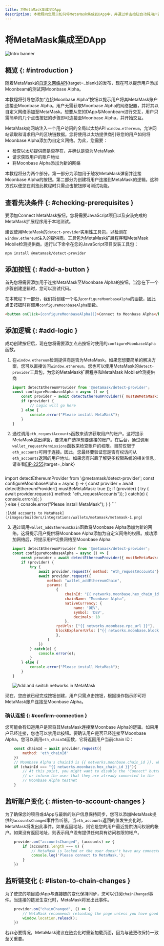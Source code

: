 ```yaml
---
title: 将MetaMask集成至DApp
description: 本教程向您展示如何将MetaMask集成到DApp中，并通过单击按钮自动将用户连接到 Moonbeam。
---
```


# 将MetaMask集成至DApp

![Intro banner](/images/builders/integrations/wallets/metamask/metamask-banner.png)

## 概览 {: #introduction }

随着MetaMask的[自定义网络API](https://consensys.net/blog/metamask/connect-users-to-layer-2-networks-with-the-metamask-custom-networks-api/){target=_blank}的发布，现在可以提示用户添加Moonbeam的测试网Moonbase Alpha。

本教程将引导您添加“连接Moonbase Alpha”按钮以提示用户将其MetaMask账户连接至Moonbase Alpha。用户无需获取Moonbase Alpha的网络配置，并将其以自定义网络添加至MetaMask。想要从您的DApp与Moonbeam进行交互，用户只需简单的几个点击按钮的步骤即可连接至Moonbase Alpha，并开始交互。

MetaMask向网站注入一个用户访问的全局以太坊API `window.ethereum`，允许网站读取和请求用户的区块链数据。您将使用以太坊提供商引导您的用户如何将Moonbase Alpha添加为自定义网络。为此，您需要：

- 检查以太坊提供商是否存在，并确认是否为MetaMask
- 请求获取用户的账户地址
- 将Moonbase Alpha添加为新的网络

本教程将分为两个部分。第一部分为添加用于触发MetaMask弹窗并连接Moonbase Alpha的按钮。第二部分为创建将用户连接到MetaMask的逻辑。这种方式以便您在浏览此教程时只需点击按钮即可测试功能。

## 查看先决条件 {: #checking-prerequisites }

要添加Connect MetaMask按钮，您将需要JavaScript项目以及安装完成的MetaMask扩展程序用于本地测试。

建议使用MetaMask的`detect-provider`实用性工具包，以检测在`window.ethereum`注入的提供商。工具包为MetaMask扩展程序和MetaMask Mobile检测提供商。运行以下命令在您的JavaScript项目安装工具包：

```
npm install @metamask/detect-provider
```

## 添加按钮 {: #add-a-button }

首先您将需要添加用于连接MetaMask至Moonbase Alpha的按钮。当您在下一个步骤创建逻辑时，您可以测试代码。

在本教程下一部分，我们将创建一个名为`configureMoonbaseAlpha`的函数，因此点击按钮时将调用`configureMoonbaseAlpha`函数。

```html
<button onClick={configureMoonbaseAlpha()}>Connect to Moonbase Alpha</button>
```

## 添加逻辑 {: #add-logic }

成功创建按钮后，现在您将需要添加点击按钮时使用的`configureMoonbaseAlpha`函数。

1. 在`window.ethereum`检测提供商是否为MetaMask。如果您想要简单的解决方案，您可以直接访问`window.ethereum`。您也可以使用MetaMask的`detect-provider`工具包，为您的MetaMask扩展程序和MetaMask Mobile检测提供商

    ```javascript
    import detectEthereumProvider from '@metamask/detect-provider';
    const configureMoonbaseAlpha = async () => {
        const provider = await detectEthereumProvider({ mustBeMetaMask: true });
        if (provider) {
            // Logic will go here    
        } else {
            console.error("Please install MetaMask");
        }
    }
    ```
    
2. 通过调用`eth_requestAccounts`函数来请求获取用户的账户。这将提示MetaMask跳出弹窗，要求用户选择想要连接的账户。在后台，通过调用`wallet_requestPermissions`函数来检查账户的权限。目前仅限于`eth_accounts`可用于连接。因此，您最终要验证您是否有权访问从`eth_accounts`返回的用户地址。如果您有兴趣了解更多权限系统的相关信息，请查看[EIP-2255](https://eips.ethereum.org/EIPS/eip-2255){target=_blank}

    ```javascript
import detectEthereumProvider from '@metamask/detect-provider';
    const configureMoonbaseAlpha = async () => {
        const provider = await detectEthereumProvider({ mustBeMetaMask: true });
        if (provider) {
            try {
                await provider.request({ method: "eth_requestAccounts"});
            } catch(e) {
                console.error(e);
            }  
        } else {
            console.error("Please install MetaMask");
        }
    }
    ```
    
    ![Add accounts to MetaMask](/images/builders/integrations/wallets/metamask/metamask-1.png)

3. 通过调用`wallet_addEthereumChain`函数将Moonbase Alpha添加为新的网络。这将提示用户提供将Moonbase Alpha添加为自定义网络的权限。成功添加网络后，将提示用户切换网络至Moonbase Alpha

    ```javascript
    import detectEthereumProvider from '@metamask/detect-provider';
    const configureMoonbaseAlpha = async () => {
        const provider = await detectEthereumProvider({ mustBeMetaMask: true });
        if (provider) {
            try {
                await provider.request({ method: "eth_requestAccounts"});
                await provider.request({
                    method: "wallet_addEthereumChain",
                    params: [
                        {
                            chainId: "{{ networks.moonbase.hex_chain_id }}", // Moonbase Alpha's chainId is {{ networks.moonbase.chain_id }}, which is {{ networks.moonbase.hex_chain_id }} in hex
                            chainName: "Moonbase Alpha",
                            nativeCurrency: {
                                name: 'DEV',
                                symbol: 'DEV',
                                decimals: 18
                            },
                        rpcUrls: ["{{ networks.moonbase.rpc_url }}"],
                        blockExplorerUrls: ["{{ networks.moonbase.block_explorer }}"]
                        },
                    ]
                })
            } catch(e) {
                console.error(e);
            }  
        } else {
            console.error("Please install MetaMask");
        }
    }
    ```
    
    ![Add and switch networks in MetaMask](/images/builders/integrations/wallets/metamask/metamask-2.png)

现在，您应该已经完成按钮创建，用户只需点击按钮，根据操作指示即可将MetaMask账户连接至Moonbase Alpha。

### 确认连接 {: #confirm-connection }

您可能会有知道用户是否将其MetaMask连接至Moonbase Alpha的逻辑。如果用户已经连接，您也可以禁用此按钮。要确认用户是否已经连接至Moonbase Alpha，您可以调用`eth_chainId`函数，它将返回用户当前chain ID：

```javascript
    const chainId = await provider.request({
        method: 'eth_chainId'
    })
    // Moonbase Alpha's chainId is {{ networks.moonbase.chain_id }}, which is {{ networks.moonbase.hex_chain_id }} in hex
    if (chainId === "{{ networks.moonbase.hex_chain_id }}"){
        // At this point, you might want to disable the "Connect" button
        // or inform the user that they are already connected to the
        // Moonbase Alpha testnet
    }
```

## 监听账户变化 {: #listen-to-account-changes }

为了确保您的项目或dApp与最新的账户信息保持同步，您可以添加MetaMask提供的`accountsChanged`事件监听器。当`eth_accounts`返回的值发生变化时，MetaMask将发出此事件。如果返回地址，则它是您的用户最近提供访问权限的帐户。如果没有返回地址，则表示用户没有提供任何具有访问权限的帐户。

```javascript
    provider.on("accountsChanged", (accounts) => {
        if (accounts.length === 0) {
            // MetaMask is locked or the user doesn't have any connected accounts
            console.log('Please connect to MetaMask.');
        } 
    })
```

## 监听链变化 {: #listen-to-chain-changes }

为了使您的项目或dApp与连接链的变化保持同步，您可以订阅`chainChanged`事件。当连接的链发生变化时，MetaMask将发出此事件。

```javascript
    provider.on("chainChanged", () => {
        // MetaMask recommends reloading the page unless you have good reason not to
        window.location.reload();
    })
```

若非必要情况，MetaMask建议在链变化时重新加载页面，因为与链更改保持一致至关重要。